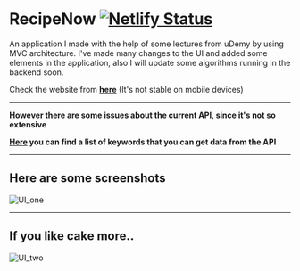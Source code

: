 # RecipeNow  [![Netlify Status](https://api.netlify.com/api/v1/badges/8cc7f869-cf02-497e-9f04-b76db7f3de8b/deploy-status)](https://app.netlify.com/sites/recipenow/deploys)

An application I made with the help of some lectures from uDemy by using MVC architecture.
I've made many changes to the UI and added some elements in the application, also I will update some algorithms running in the backend soon.

Check the website from **[here](https://recipenow.netlify.app/)** (It's not stable on mobile devices)

--- 

**However there are some issues about the current API, since it's not so extensive**

**[Here](https://forkify-api.herokuapp.com/phrases.html) you can find a list of keywords that you can get data from the API**


---

## Here are some screenshots

![UI_one](https://live.staticflickr.com/65535/49990882568_32545c2739_h.jpg)

---

## If you like cake more..

![UI_two](https://live.staticflickr.com/65535/49991647057_75d2531d9b_h.jpg)




